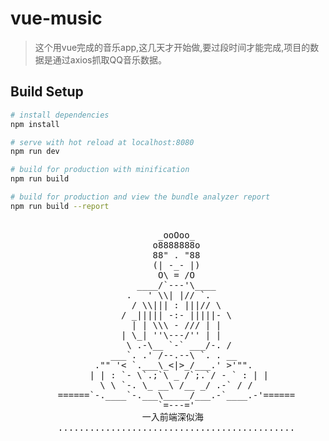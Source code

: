 # vue-music

> 这个用vue完成的音乐app,这几天才开始做,要过段时间才能完成,项目的数据是通过axios抓取QQ音乐数据。

## Build Setup

``` bash
# install dependencies
npm install

# serve with hot reload at localhost:8080
npm run dev

# build for production with minification
npm run build

# build for production and view the bundle analyzer report
npm run build --report
```

<pre>

                            _ooOoo_  
                           o8888888o  
                           88" . "88  
                           (| -_- |)  
                            O\ = /O  
                        ____/`---'\____  
                      .   ' \\| |// `.  
                       / \\||| : |||// \  
                     / _||||| -:- |||||- \  
                       | | \\\ - /// | |  
                     | \_| ''\---/'' | |  
                      \ .-\__ `-` ___/-. /  
                   ___`. .' /--.--\ `. . __  
                ."" '< `.___\_<|>_/___.' >'"".  
               | | : `- \`.;`\ _ /`;.`/ - ` : | |  
                 \ \ `-. \_ __\ /__ _/ .-` / /  
         ======`-.____`-.___\_____/___.-`____.-'======  
                            `=---='  
                         一入前端深似海
         .............................................  
 </pre>

